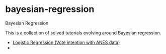 # bayesian-regression
Bayesian Regression

This is a collection of solved tutorials evolving around Bayesian regression.

- [Logistic Regression (Vote intention with ANES data)](https://bambinos.github.io/bambi/main/notebooks/logistic_regression.html?highlight=product)
- 